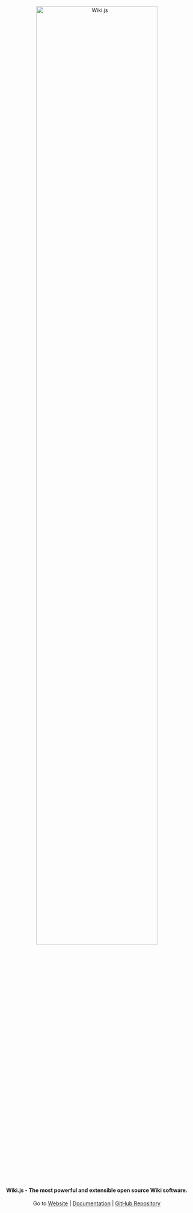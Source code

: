 <div align="center">
  
  <picture>
    <source media="(prefers-color-scheme: dark)" srcset="https://static.requarks.io/logo/wikijs-full-darktheme.svg">
    <img alt="Wiki.js" src="https://static.requarks.io/logo/wikijs-full.svg" width="80%">
  </picture>
  
  #### Wiki.js - The most powerful and extensible open source Wiki software.
  
  Go to [Website](https://js.wiki) | [Documentation](https://docs.requarks.io) | [GitHub Repository](https://github.com/requarks/wiki) 
  
</div>
